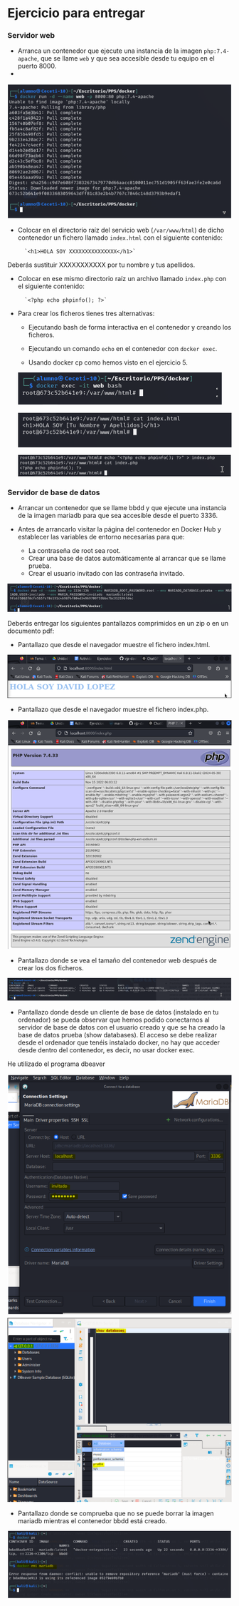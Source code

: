 # Ejercicio para entregar
### Servidor web
- Arranca un contenedor que ejecute una instancia de la imagen `php:7.4-apache`, que se llame `web` y que sea accesible desde tu equipo en el puerto 8000.
- 
![img1](img/img1.PNG)
- Colocar en el directorio raíz del servicio web (`/var/www/html`) de dicho contenedor un fichero llamado `index.html` con el siguiente contenido:

        `<h1>HOLA SOY XXXXXXXXXXXXXXX</h1>`

Deberás sustituir XXXXXXXXXXX por tu nombre y tus apellidos.

- Colocar en ese mismo directorio raíz un archivo llamado `index.php` con el siguiente contenido:

        `<?php echo phpinfo(); ?>`

- Para crear los ficheros tienes tres alternativas:
    - Ejecutando bash de forma interactiva en el contenedor y creando los ficheros.
    

    - Ejecutando un comando `echo` en el contenedor con `docker exec`.
    
    - Usando docker cp como hemos visto en el ejercicio 5.


    ![img2](img/img2.PNG)
  
    ![img3](img/img3.PNG)
  
    ![img4](img/img4.PNG)

### Servidor de base de datos

- Arrancar un contenedor que se llame bbdd y que ejecute una instancia de la imagen mariadb para que sea accesible desde el puerto 3336.

- Antes de arrancarlo visitar la página del contenedor en Docker Hub y establecer las variables de entorno necesarias para que:
    - La contraseña de root sea root.
    - Crear una base de datos automáticamente al arrancar que se llame prueba.
    - Crear el usuario invitado con las contraseña invitado.

![img5](img/img5.PNG)

Deberás entregar los siguientes pantallazos comprimidos en un zip o en un documento pdf:

- Pantallazo que desde el navegador muestre el fichero index.html.

![img6](img/img6.PNG)

- Pantallazo que desde el navegador muestre el fichero index.php.

![img7](img/img7.PNG)

- Pantallazo donde se vea el tamaño del contenedor web después de crear los dos ficheros.

![img8](img/img8.PNG)

- Pantallazo donde desde un cliente de base de datos (instalado en tu ordenador) se pueda observar que hemos podido conectarnos al servidor de base de datos con el usuario creado y que se ha creado la base de datos prueba (show databases). El acceso se debe realizar desde el ordenador que tenéis instalado docker, no hay que acceder desde dentro del contenedor, es decir, no usar docker exec.

He utilizado el programa dbeaver

![img4](img/img9.PNG)
![img10](img/img10.PNG)

- Pantallazo donde se comprueba que no se puede borrar la imagen mariadb mientras el contenedor bbdd está creado.

![img11](img/img11.PNG)
